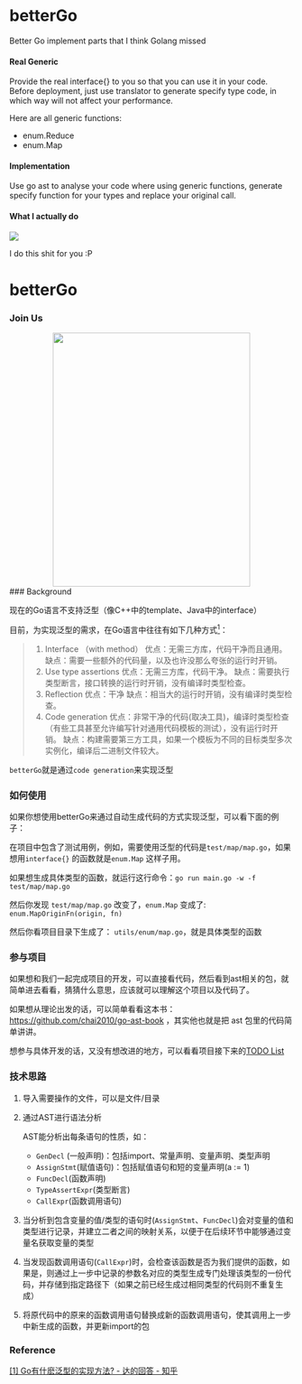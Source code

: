 # betterGo

Better Go implement parts that I think Golang missed

#### Real Generic
Provide the real interface{} to you so that you can use it in your code.
Before deployment, just use translator to generate specify type code, in which way will not affect your performance.

Here are all generic functions:
* enum.Reduce
* enum.Map


#### Implementation
Use go ast to analyse your code where using generic functions, generate specify function for your types and replace your original call.

#### What I actually do
![](https://pic1.zhimg.com/50/v2-dd2dc3bc72b058b85774ee804a521165_hd.webp)



I do this shit for you :P

# betterGo

### Join Us



<div align=center><img width="350" height="450" src="https://user-images.githubusercontent.com/51999056/84882050-43bf2b00-b0c1-11ea-9142-f1a7ec774dbc.png"/></div>
### Background

现在的Go语言不支持泛型（像C++中的template、Java中的interface）

目前，为实现泛型的需求，在Go语言中往往有如下几种方式[<sup>1</sup>](#refer-anchor-1)：

> 1. Interface （with method）
>    优点：无需三方库，代码干净而且通用。
>    缺点：需要一些额外的代码量，以及也许没那么夸张的运行时开销。
> 2. Use type assertions
>    优点：无需三方库，代码干净。
>    缺点：需要执行类型断言，接口转换的运行时开销，没有编译时类型检查。
> 3. Reflection
>    优点：干净
>    缺点：相当大的运行时开销，没有编译时类型检查。
> 4. Code generation
>    优点：非常干净的代码(取决工具)，编译时类型检查（有些工具甚至允许编写针对通用代码模板的测试），没有运行时开销。
>    缺点：构建需要第三方工具，如果一个模板为不同的目标类型多次实例化，编译后二进制文件较大。

`betterGo`就是通过`code generation`来实现泛型

### 如何使用
如果你想使用betterGo来通过自动生成代码的方式实现泛型，可以看下面的例子：

在项目中包含了测试用例，例如，需要使用泛型的代码是`test/map/map.go`，如果想用`interface{}` 的函数就是`enum.Map` 这样子用。

如果想生成具体类型的函数，就运行这行命令：`go run main.go -w -f test/map/map.go`

然后你发现 `test/map/map.go` 改变了，`enum.Map` 变成了: `enum.MapOriginFn(origin, fn)`

然后你看项目目录下生成了： `utils/enum/map.go`，就是具体类型的函数

### 参与项目

如果想和我们一起完成项目的开发，可以直接看代码，然后看到ast相关的包，就简单进去看看，猜猜什么意思，应该就可以理解这个项目以及代码了。

如果想从理论出发的话，可以简单看看这本书：https://github.com/chai2010/go-ast-book ，其实他也就是把 ast 包里的代码简单讲讲。

想参与具体开发的话，又没有想改进的地方，可以看看项目接下来的[TODO List](https://github.com/PioneerIncubator/betterGo/issues/31)

### 技术思路

1. 导入需要操作的文件，可以是文件/目录

2. 通过AST进行语法分析

   AST能分析出每条语句的性质，如：

   - `GenDecl` (一般声明)：包括import、常量声明、变量声明、类型声明
   - `AssignStmt`(赋值语句)：包括赋值语句和短的变量声明(a := 1)
   - `FuncDecl`(函数声明)
   - `TypeAssertExpr`(类型断言)
   - `CallExpr`(函数调用语句)

3. 当分析到包含变量的值/类型的语句时(`AssignStmt`、`FuncDecl`)会对变量的值和类型进行记录，并建立二者之间的映射关系，以便于在后续环节中能够通过变量名获取变量的类型

4. 当发现函数调用语句(`CallExpr`)时，会检查该函数是否为我们提供的函数，如果是，则通过上一步中记录的参数名对应的类型生成专门处理该类型的一份代码，并存储到指定路径下（如果之前已经生成过相同类型的代码则不重复生成）

5. 将原代码中的原来的函数调用语句替换成新的函数调用语句，使其调用上一步中新生成的函数，并更新import的包

### Reference

<div id="refer-anchor-1"></div><a href="https://www.zhihu.com/question/62991191/answer/342121627">[1] Go有什麽泛型的实现方法? - 达的回答 - 知乎</a>